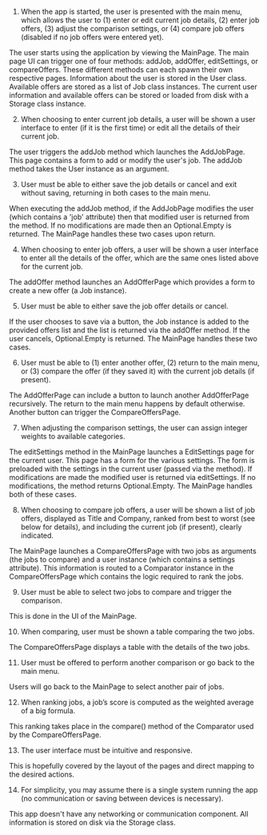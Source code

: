 1. When the app is started, the user is presented with the main menu, which allows the user to (1) enter or edit current job details, (2) enter job offers, (3) adjust the comparison settings, or (4) compare job offers (disabled if no job offers were entered yet).  

The user starts using the application by viewing the MainPage. The main page UI can trigger one of four methods: addJob, addOffer, editSettings, or compareOffers. These different methods can each spawn their own respective pages. Information about the user is stored in the User class. Available offers are stored as a list of Job class instances. The current user information and available offers can be stored or loaded from disk with a Storage class instance.


2. When choosing to enter current job details, a user will be shown a user interface to enter (if it is the first time) or edit all the details of their current job.

The user triggers the addJob method which launches the AddJobPage. This page contains a form to add or modify the user's job. The addJob method takes the User instance as an argument.


3. User must be able to either save the job details or cancel and exit without saving, returning in both cases to the main menu.

When executing the addJob method, if the AddJobPage modifies the user (which contains a 'job' attribute) then that modified user is returned from the method. If no modifications are made then an Optional.Empty is returned. The MainPage handles these two cases upon return.


4. When choosing to enter job offers, a user will be shown a user interface to enter all the details of the offer, which are the same ones listed above for the current job.

The addOffer method launches an AddOfferPage which provides a form to create a new offer (a Job instance).


5. User must be able to either save the job offer details or cancel.

If the user chooses to save via a button, the Job instance is added to the provided offers list and the list is returned via the addOffer method. If the user cancels, Optional.Empty is returned. The MainPage handles these two cases.


6. User must be able to (1) enter another offer, (2) return to the main menu, or (3) compare the offer (if they saved it) with the current job details (if present).

The AddOfferPage can include a button to launch another AddOfferPage recursively. The return to the main menu happens by default otherwise. Another button can trigger the CompareOffersPage.


7. When adjusting the comparison settings, the user can assign integer weights to available categories.

The editSettings method in the MainPage launches a EditSettings page for the current user. This page has a form for the various settings. The form is preloaded with the settings in the current user (passed via the method). If modifications are made the modified user is returned via editSettings. If no modifications, the method returns Optional.Empty. The MainPage handles both of these cases.


8. When choosing to compare job offers, a user will be shown a list of job offers, displayed as Title and Company, ranked from best to worst (see below for details), and including the current job (if present), clearly indicated.

The MainPage launches a CompareOffersPage with two jobs as arguments (the jobs to compare) and a user instance (which contains a settings attribute). This information is routed to a Comparator instance in the CompareOffersPage which contains the logic required to rank the jobs.


9. User must be able to select two jobs to compare and trigger the comparison.

This is done in the UI of the MainPage.


10. When comparing, user must be shown a table comparing the two jobs.

The CompareOffersPage displays a table with the details of the two jobs.


11. User must be offered to perform another comparison or go back to the main menu.

Users will go back to the MainPage to select another pair of jobs.


12. When ranking jobs, a job’s score is computed as the weighted average of a big formula.

This ranking takes place in the compare() method of the Comparator used by the CompareOffersPage.


13. The user interface must be intuitive and responsive.

This is hopefully covered by the layout of the pages and direct mapping to the desired actions.


14. For simplicity, you may assume there is a single system running the app (no communication or saving between devices is necessary).

This app doesn't have any networking or communication component. All information is stored on disk via the Storage class.
